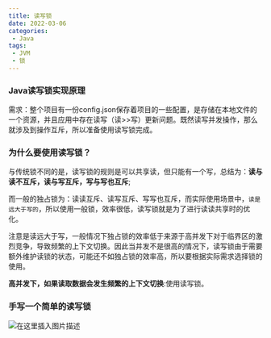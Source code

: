```yaml
---
title: 读写锁
date: 2022-03-06
categories:
 - Java
tags:
 - JVM
 - 锁
---
```


### Java读写锁实现原理

需求：整个项目有一份config.json保存着项目的一些配置，是存储在本地文件的一个资源，并且应用中存在读写（读>>写）更新问题。既然读写并发操作，那么就涉及到操作互斥，所以准备使用读写锁完成。

### 为什么要使用读写锁？

与传统锁不同的是，读写锁的规则是可以共享读，但只能有一个写，总结为：**读与读不互斥，读与写互斥，写与写也互斥**;

而一般的独占锁为：读读互斥、读写互斥、写写也互斥，而实际使用场景中，`读是远大于写的`，所以使用一般锁，效率很低，读写锁就是为了进行读读共享时的优化。

注意是读远大于写，一般情况下独占锁的效率低于来源于高并发下对于临界区的激烈竞争，导致频繁的上下文切换。因此当并发不是很高的情况下，读写锁由于需要额外维护读锁的状态，可能还不如独占锁的效率高，所以要根据实际需求选择锁的使用。

**高并发下，如果读取数据会发生频繁的上下文切换**:使用读写锁。

### 手写一个简单的读写锁

![在这里插入图片描述](https://img-blog.csdnimg.cn/45972da9df004402a243b32d40738a8b.png?x-oss-process=image/watermark,type_d3F5LXplbmhlaQ,shadow_50,text_Q1NETiBAbGVlZGNvZGVKb2huMDE=,size_18,color_FFFFFF,t_70,g_se,x_16)
